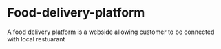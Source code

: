 # Food-delivery-platform
A food delivery platform is a webside allowing customer to be connected with local restuarant
